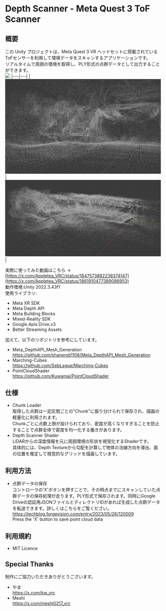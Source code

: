 # Depth Scanner - Meta Quest 3 ToF Scanner

## 概要
この Unity プロジェクトは、Meta Quest 3 VR ヘッドセットに搭載されているToFセンサーを利用して環境データをスキャンするアプリケーションです。<br>
リアルタイムで周囲の環境を取得し、PLY形式の点群データとして出力することができます。<br>
![](Images/Depth-Scanner_Demo.gif)
|---|---|
|  ![](Images/PointCloud_1.png) | ![](Images/PointCloud_2.png)  |

実際に使ってみた動画はこちら -> [https://x.com/Appletea_VRC/status/1847573882238374147](https://x.com/Appletea_VRC/status/1861910477389086953)<br>
動作環境:Unity 2022.3.43f1<br>
使用ライブラリ:
 - Meta XR SDK
 - Meta Depth API
 - Meta Building Blocks
 - Mixed-Reality SDK
 - Google.Apis.Drive.v3
 - Better Streaming Assets

加えて、以下のリポジトリを参考にしています。
 - Meta_DepthAPI_Mesh_Generation<br>
https://github.com/shanerob1106/Meta_DepthAPI_Mesh_Generation
 - Marching-Cubes<br>
https://github.com/SebLague/Marching-Cubes
 - PointCloudShader<br>
https://github.com/Kuwamai/PointCloudShader

## 仕様
 - Chunk Loader<br>
  取得した点群は一定区間ごとの"Chunk"に振り分けられて保存され、描画の軽量化に利用されます。<br>
  Chunkごとに点数上限が設けられており、密度が高くなりすぎることを防止することで点群全体で密度を均一化する働きがあります。
 - Depth Scanner Shader<br>
   LiDARからの深度情報を元に周囲環境の形状を視覚化するShaderです。<br>
   具体的には、Depth Textureから勾配を計算して物体の法線方向を導出、面の位置を推定して視覚的なグリッドを描画しています。

## 利用方法
 - 点群データの保存<br>
  コントローラの'X'ボタンを押すことで、その時点までにスキャンしていた点群データの保存処理が走ります。PLY形式で保存されます。同時にGoogle Driveの認証用JSONファイルとディレクトリIDがあれば生成した点群データを転送できます。詳しくはこちらをご覧ください。<br>
  https://techblog.forgevision.com/entry/2023/05/26/120009<br>
  Press the 'X' button to save point cloud data

## 利用規約
 - MIT Licence

## Special Thanks
制作にご協力いただきありがとうございます。
 - やま<br>
https://x.com/kw_vrc
 - Meshi<br>
https://x.com/meshi0217_vrc
